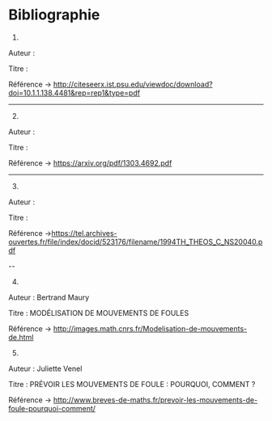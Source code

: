 # Bibliographie


1.

Auteur : 

Titre :

Référence -> http://citeseerx.ist.psu.edu/viewdoc/download?doi=10.1.1.138.4481&rep=rep1&type=pdf

---

2.

Auteur :

Titre : 

Référence -> https://arxiv.org/pdf/1303.4692.pdf

---

3.

Auteur : 

Titre :

Référence ->https://tel.archives-ouvertes.fr/file/index/docid/523176/filename/1994TH_THEOS_C_NS20040.pdf

--

4.

Auteur : Bertrand Maury

Titre : MODÉLISATION DE MOUVEMENTS DE FOULES

Référence -> http://images.math.cnrs.fr/Modelisation-de-mouvements-de.html

5.

Auteur :  Juliette Venel

Titre : PRÉVOIR LES MOUVEMENTS DE FOULE : POURQUOI, COMMENT ?

Référence -> http://www.breves-de-maths.fr/prevoir-les-mouvements-de-foule-pourquoi-comment/
